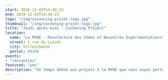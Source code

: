 ```yaml
---
start: 2016-12-03T14:48:23
end: 2019-12-03T14:48:23
logo: "/img/cocooning-projet-logo.jpg"
thumbnail: "/img/cocooning-projet-logo.jpg"
title: "Jeudi après-midi - Cocooning Project"
location:
  name: "La MYNE - Manufacture des Idées et Nouvelles Expérimentations"
  street: 1 rue du Luizet
  city: Villeurbanne
  postal: 69100
events: 
- "rencontres"
featured: "yes"
description: "Un temps dédié aux projets à la MYNE que vous soyez porteur.euse de projet ou que vous ayez une idée de projet"
---
```

